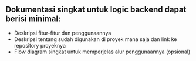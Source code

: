 ## Dokumentasi singkat untuk logic backend dapat berisi minimal:
- Deskripsi fitur-fitur dan penggunaannya
- Deskripsi tentang sudah digunakan di proyek mana saja dan link ke repository proyeknya
- Flow diagram singkat untuk memperjelas alur penggunaannya (opsional)

